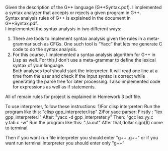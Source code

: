 Given the description of the G++ language (G++Syntax.pdf).
I implemented a syntax analyzer that accepts or rejects a given program in G++.  
Syntax analysis rules of G++ is explained in the document in G++Syntax.pdf.  
I implemented the syntax analysis in two different ways: 
1. There are tools to implement syntax analysis given the rules in a meta-grammar such as CFGs. One such tool is “Yacc” that lets me generate C code to do the syntax analysis.  
2. For this course, I implemented a syntax analysis algorithm for G++ in Lisp as well. For this,I don't use a meta-grammar to define the lexical syntax of your language.  
Both analyses tool should start the interpreter. It will read one line at a time from the user and check if the input syntax is correct while generating the parse tree for later processing.
I also implemented code for expressions as well as if statements.   

All of remain rules for project is explained in Homework 3 pdf file.

To use  interpreter, follow these instructions:
1)For clisp interpreter: Run the program like this: "clisp gpp_interpreter.lisp"
2)For yacc parser:  Firstly : "lex gpp_interpreter.l"
		                After: "yacc -d gpp_interpreter.y"
		                Then: "gcc lex.yy.c y.tab.c -w"
		                Run the program like this: "./a.out"
After that,dollar sign($) come to terminal.

Then if you want run file interpreter you should enter "g++ <filename>.g++" 
or if you want run terminal interpreter you should enter only "g++"                    
                    


